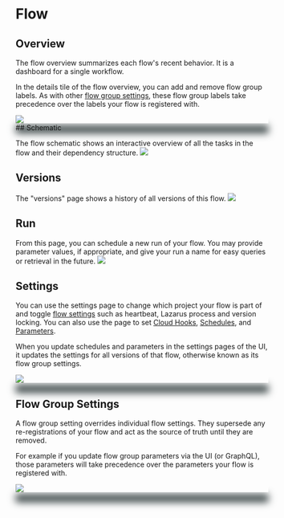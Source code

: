 # Flow

## Overview

The flow overview summarizes each flow's recent behavior. It is a dashboard for a single workflow.

In the details tile of the flow overview, you can add and remove flow group labels.  As with other [flow group settings](https://docs.prefect.io/orchestration/ui/flow.html#flow-group-settings), these flow group labels take precedence over the labels your flow is registered with. 


<div class="add-shadow">
  <img src="/orchestration/ui/flow-overview.png">
</div>
## Schematic

The flow schematic shows an interactive overview of all the tasks in the flow and their dependency structure.
![](/orchestration/ui/flow-schematic.png)

## Versions

The "versions" page shows a history of all versions of this flow.
![](/orchestration/ui/flow-versions.png)

## Run

From this page, you can schedule a new run of your flow. You may provide parameter values, if appropriate, and give your run a name for easy queries or retrieval in the future.
![](/orchestration/ui/flow-run.png)

## Settings

You can use the settings page to change which project your flow is part of and toggle [flow settings](/orchestration/concepts/flows.html#flow-settings) such as heartbeat, Lazarus process and version locking. You can also use the page to set [Cloud Hooks](/orchestration/concepts/cloud_hooks.html), [Schedules](/core/concepts/schedules.html), and [Parameters](core/concepts/parameters.html).  

When you update schedules and parameters in the settings pages of the UI, it updates the settings for all versions of that flow, otherwise known as its flow group settings.

<div class="add-shadow">
  <img src="/orchestration/ui/flow-settings.png">
</div>


## Flow Group Settings

A flow group setting overrides individual flow settings. They supersede any re-registrations of your flow and act as the source of truth until they are removed. 

For example if you update flow group parameters via the UI (or GraphQL), those parameters will take precedence over the parameters your flow is registered with. 

<div class="add-shadow">
  <img src="/orchestration/ui/flow-group-settings.png">
</div>


<style>
.add-shadow  {
    width: 100%;
    height: auto;
    vertical-align: bottom;
    z-index: -1;
    outline: 1;
    box-shadow: 0px 20px 15px #3D4849;
}
</style>
